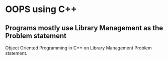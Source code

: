 # OOPS using C++

## Programs mostly use Library Management as the Problem statement

Object Oriented Programming in C++ on Library Management Problem statement.